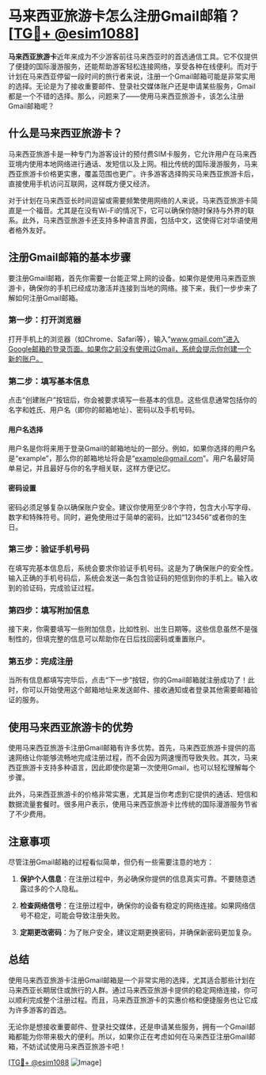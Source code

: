 # 马来西亚旅游卡怎么注册Gmail邮箱？[[TG💪+ @esim1088](https://t.me/s/esim1088)]

**马来西亚旅游卡**近年来成为不少游客前往马来西亚时的首选通信工具。它不仅提供了便捷的国际漫游服务，还能帮助游客轻松连接网络，享受各种在线便利。而对于计划在马来西亚停留一段时间的旅行者来说，注册一个Gmail邮箱可能是非常实用的选择。无论是为了接收重要邮件、登录社交媒体账户还是申请某些服务，Gmail都是一个不错的选择。那么，问题来了——使用马来西亚旅游卡，该怎么注册Gmail邮箱呢？

## 什么是马来西亚旅游卡？

马来西亚旅游卡是一种专门为游客设计的预付费SIM卡服务，它允许用户在马来西亚境内使用本地网络进行通话、发短信以及上网。相比传统的国际漫游服务，马来西亚旅游卡价格更实惠，覆盖范围也更广。许多游客选择购买马来西亚旅游卡后，直接使用手机访问互联网，这样既方便又经济。

对于计划在马来西亚长时间逗留或需要频繁使用网络的人来说，马来西亚旅游卡简直是一个福音。尤其是在没有Wi-Fi的情况下，它可以确保你随时保持与外界的联系。此外，马来西亚旅游卡还支持多种语言界面，包括中文，这使得它对华语使用者格外友好。

## 注册Gmail邮箱的基本步骤

要注册Gmail邮箱，首先你需要一台能正常上网的设备。如果你是使用马来西亚旅游卡，确保你的手机已经成功激活并连接到当地的网络。接下来，我们一步步来了解如何注册Gmail邮箱。

### 第一步：打开浏览器

打开手机上的浏览器（如Chrome、Safari等），输入“www.gmail.com”进入Google邮箱的登录页面。如果你之前没有使用过Gmail，系统会提示你创建一个新的账户。

### 第二步：填写基本信息

点击“创建账户”按钮后，你会被要求填写一些基本的信息。这些信息通常包括你的名字和姓氏、用户名（即你的邮箱地址）、密码以及手机号码。

#### 用户名选择

用户名是你将来用于登录Gmail的邮箱地址的一部分。例如，如果你选择的用户名是“example”，那么你的邮箱地址将会是“example@gmail.com”。用户名最好简单易记，并且最好与你的名字相关联，这样方便记忆。

#### 密码设置

密码必须足够复杂以确保账户安全。建议你使用至少8个字符，包含大小写字母、数字和特殊符号。同时，避免使用过于简单的密码，比如“123456”或者你的生日。

### 第三步：验证手机号码

在填写完基本信息后，系统会要求你验证手机号码。这是为了确保账户的安全性。输入正确的手机号码后，系统会发送一条包含验证码的短信到你的手机上。输入收到的验证码，完成验证过程。

### 第四步：填写附加信息

接下来，你需要填写一些附加信息，比如性别、出生日期等。这些信息虽然不是强制性的，但填完整的信息可以帮助你在日后找回密码或重置账户。

### 第五步：完成注册

当所有信息都填写完毕后，点击“下一步”按钮，你的Gmail邮箱就注册成功了！此时，你可以开始使用这个邮箱地址来发送邮件、接收通知或者登录其他需要邮箱验证的服务。

## 使用马来西亚旅游卡的优势

使用马来西亚旅游卡注册Gmail邮箱有许多优势。首先，马来西亚旅游卡提供的高速网络让你能够流畅地完成注册过程，而不会因为网速慢而导致失败。其次，马来西亚旅游卡支持多种语言，因此即使你是第一次使用Gmail，也可以轻松理解每个步骤。

此外，马来西亚旅游卡的价格非常实惠，尤其是当你考虑到它提供的通话、短信和数据流量套餐时。很多用户表示，使用马来西亚旅游卡比传统的国际漫游服务节省了不少费用。

## 注意事项

尽管注册Gmail邮箱的过程看似简单，但仍有一些需要注意的地方：

1. **保护个人信息**：在注册过程中，务必确保你提供的信息真实可靠。不要随意透露过多的个人隐私。
   
2. **检查网络信号**：在注册过程中，确保你的设备有稳定的网络连接。如果网络信号不稳定，可能会导致注册失败。

3. **定期更改密码**：为了账户安全，建议定期更换密码，并确保新密码更加复杂。

## 总结

使用马来西亚旅游卡注册Gmail邮箱是一个非常实用的选择，尤其适合那些计划在马来西亚长期居住或旅行的人群。通过马来西亚旅游卡提供的稳定网络连接，你可以顺利完成整个注册过程。而且，马来西亚旅游卡的实惠价格和便捷服务也让它成为许多游客的首选。

无论你是想接收重要邮件、登录社交媒体，还是申请某些服务，拥有一个Gmail邮箱都能为你带来极大的便利。所以，如果你正在考虑如何在马来西亚注册Gmail邮箱，不妨试试使用马来西亚旅游卡吧！

[[TG💪+ @esim1088](https://t.me/s/esim1088) ![Image](https://i.postimg.cc/4NQfJmqS/Snipaste-2025-05-13-00-14-12.png)]